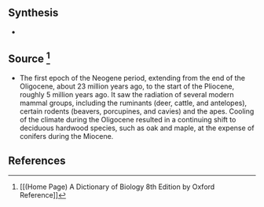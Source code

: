 ## Synthesis
- 
## Source [^1]
- The first epoch of the Neogene period, extending from the end of the Oligocene, about 23 million years ago, to the start of the Pliocene, roughly 5 million years ago. It saw the radiation of several modern mammal groups, including the ruminants (deer, cattle, and antelopes), certain rodents (beavers, porcupines, and cavies) and the apes. Cooling of the climate during the Oligocene resulted in a continuing shift to deciduous hardwood species, such as oak and maple, at the expense of conifers during the Miocene.
## References

[^1]: [[(Home Page) A Dictionary of Biology 8th Edition by Oxford Reference]]